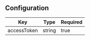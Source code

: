## Configuration

| Key           | Type   | Required |
| ------------- | ------ | -------- |
| accessToken   | string | true |
